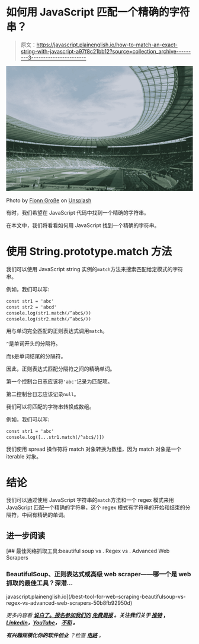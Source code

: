 # 如何用 JavaScript 匹配一个精确的字符串？

> 原文：<https://javascript.plainenglish.io/how-to-match-an-exact-string-with-javascript-a97f8c21bb12?source=collection_archive---------3----------------------->

![](img/7bc580638a55b15a955d8bcf22013ec0.png)

Photo by [Fionn Große](https://unsplash.com/@fionngrosse?utm_source=medium&utm_medium=referral) on [Unsplash](https://unsplash.com?utm_source=medium&utm_medium=referral)

有时，我们希望在 JavaScript 代码中找到一个精确的字符串。

在本文中，我们将看看如何用 JavaScript 找到一个精确的字符串。

# 使用 String.prototype.match 方法

我们可以使用 JavaScript string 实例的`match`方法来搜索匹配给定模式的字符串。

例如，我们可以写:

```
const str1 = 'abc'
const str2 = 'abcd'
console.log(str1.match(/^abc$/))
console.log(str2.match(/^abc$/))
```

用与单词完全匹配的正则表达式调用`match`。

`^`是单词开头的分隔符。

而`$`是单词结尾的分隔符。

因此，正则表达式匹配分隔符之间的精确单词。

第一个控制台日志应该将`'abc'`记录为匹配项。

第二控制台日志应该记录`null`。

我们可以将匹配的字符串转换成数组。

例如，我们可以写:

```
const str1 = 'abc'
console.log([...str1.match(/^abc$/)])
```

我们使用 spread 操作符将 match 对象转换为数组，因为 match 对象是一个 iterable 对象。

# 结论

我们可以通过使用 JavaScript 字符串的`match`方法和一个 regex 模式来用 JavaScript 匹配一个精确的字符串，这个 regex 模式有字符串的开始和结束的分隔符，中间有精确的单词。

## 进一步阅读

[](/best-tool-for-web-scraping-beautifulsoup-vs-regex-vs-advanced-web-scrapers-50b8fb92950d) [## 最佳网络抓取工具:beautiful soup vs . Regex vs . Advanced Web Scrapers

### BeautifulSoup、正则表达式或高级 web scraper——哪一个是 web 抓取的最佳工具？深潜…

javascript.plainenglish.io](/best-tool-for-web-scraping-beautifulsoup-vs-regex-vs-advanced-web-scrapers-50b8fb92950d) 

*更多内容看* [***说白了。报名参加我们的***](https://plainenglish.io/) **[***免费周报***](http://newsletter.plainenglish.io/) *。关注我们关于* [***推特***](https://twitter.com/inPlainEngHQ) ，[***LinkedIn***](https://www.linkedin.com/company/inplainenglish/)*，*[***YouTube***](https://www.youtube.com/channel/UCtipWUghju290NWcn8jhyAw)*，* [***不和***](https://discord.gg/GtDtUAvyhW) ***。*****

***有兴趣规模化你的软件创业*** *？检查* [***电路***](https://circuit.ooo?utm=publication-post-cta) *。*